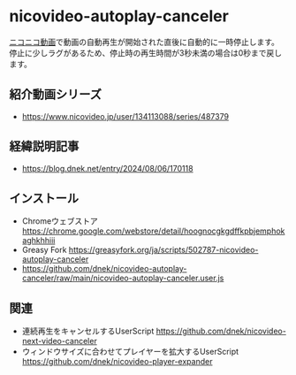 # nicovideo-autoplay-canceler
[ニコニコ動画](https://www.nicovideo.jp/video_top)で動画の自動再生が開始された直後に自動的に一時停止します。
停止に少しラグがあるため、停止時の再生時間が3秒未満の場合は0秒まで戻します。

## 紹介動画シリーズ
- https://www.nicovideo.jp/user/134113088/series/487379

## 経緯説明記事
- https://blog.dnek.net/entry/2024/08/06/170118

## インストール
- Chromeウェブストア https://chrome.google.com/webstore/detail/hoognocgkgdffkpbjemphokaghkhhiii
- Greasy Fork https://greasyfork.org/ja/scripts/502787-nicovideo-autoplay-canceler
- https://github.com/dnek/nicovideo-autoplay-canceler/raw/main/nicovideo-autoplay-canceler.user.js

## 関連
- 連続再生をキャンセルするUserScript https://github.com/dnek/nicovideo-next-video-canceler
- ウィンドウサイズに合わせてプレイヤーを拡大するUserScript https://github.com/dnek/nicovideo-player-expander
